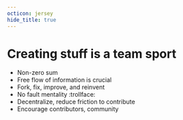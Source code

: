 ```yaml
---
octicon: jersey
hide_title: true
---
```


# Creating stuff is **a team sport**

* Non-zero sum
* Free flow of information is crucial
* Fork, fix, improve, and reinvent
* No fault mentality :trollface:
* Decentralize, reduce friction to contribute
* Encourage contributors, community
